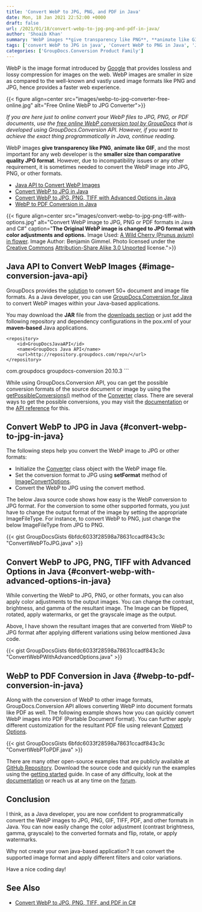 ```yaml
---
title: 'Convert WebP to JPG, PNG, and PDF in Java'
date: Mon, 18 Jan 2021 22:52:00 +0000
draft: false
url: /2021/01/18/convert-webp-to-jpg-png-and-pdf-in-java/
author: 'Shoaib Khan'
summary: 'WebP images **give transparency like PNG**, **animate like GIF**, and the most important for any web developer is the **smaller size than comparative quality JPG format**. However, due to incompatibility issues or any other requirement, it is sometimes needed to convert the WebP image into JPG, PNG, or other formats.'
tags: ['convert WebP to JPG in java', 'Convert WebP to PNG in Java', 'Java Convert WebP', 'Java WebP to JPG', 'Java WebP to PDF', 'Java WebP to PNG']
categories: ['GroupDocs.Conversion Product Family']
---
```


WebP is the image format introduced by [Google](https://developers.google.com/speed/webp) that provides lossless and lossy compression for images on the web. WebP images are smaller in size as compared to the well-known and vastly used image formats like PNG and JPG, hence provides a faster web experience.



{{< figure align=center src="images/webp-to-jpg-converter-free-online.jpg" alt="Free Online WebP to JPG Converter">}}


_If you are here just to online convert your WebP files to JPG, PNG, or PDF documents, use the [free online WebP conversion tool by GroupDocs](https://products.groupdocs.app/conversion/webp-to-jpg) that is developed using GroupDocs.Conversion API. However, if you want to achieve the exact thing programmatically in Java, continue reading._

WebP images **give transparency like PNG**, **animate like GIF**, and the most important for any web developer is the **smaller size than comparative quality JPG format**. However, due to incompatibility issues or any other requirement, it is sometimes needed to convert the WebP image into JPG, PNG, or other formats.

*   [Java API to Convert WebP Images](#image-conversion-java-api)
*   [Convert WebP to JPG in Java](#convert-webp-to-jpg-in-java)
*   [Convert WebP to JPG, PNG, TIFF with Advanced Options in Java](#convert-webp-with-advanced-options-in-java)
*   [WebP to PDF Conversion in Java](#webp-to-pdf-conversion-in-java)



{{< figure align=center src="images/convert-webp-to-jpg-png-tiff-with-options.jpg" alt="Convert WebP image to JPG, PNG or PDF formats in Java and C#" caption="**The Original WebP image is changed to JPG format with color adjustments and options.** Image Used: [A Wild Cherry (Prunus avium) in flower](http://commons.wikimedia.org/wiki/File:Fr%C3%BChling_bl%C3%BChender_Kirschenbaum.jpg). Image Author: Benjamin Gimmel. Photo licensed under the [Creative Commons](http://en.wikipedia.org/wiki/en:Creative_Commons) [Attribution-Share Alike 3.0 Unported](http://creativecommons.org/licenses/by-sa/3.0/deed.en) license.">}}


## Java API to Convert WebP Images {#image-conversion-java-api}

GroupDocs provides the [solution](https://products.groupdocs.com/conversion) to convert 50+ document and image file formats. As a Java developer, you can use [GroupDocs.Conversion for Java](https://products.groupdocs.com/conversion/java) to convert WebP images within your Java-based applications.

You may download the **JAR** file from the [downloads section](https://downloads.groupdocs.com/conversion/java) or just add the following repository and dependency configurations in the pox.xml of your **maven-based** Java applications.

```
<repository>
	<id>GroupDocsJavaAPI</id>
	<name>GroupDocs Java API</name>
	<url>http://repository.groupdocs.com/repo/</url>
</repository>
``````
<dependency>
        <groupId>com.groupdocs</groupId>
        <artifactId>groupdocs-conversion</artifactId>
        <version>20.10.3</version> 
</dependency>
```

While using GroupDocs.Conversion API, you can get the possible conversion formats of the source document or image by using the [getPossibleConversions()](https://apireference.groupdocs.com/conversion/java/com.groupdocs.conversion/Converter#getAllPossibleConversions())  method of the [Converter](https://apireference.groupdocs.com/conversion/java/com.groupdocs.conversion/Converter) class. There are several ways to get the possible conversions, you may visit the [documentation](https://docs.groupdocs.com/conversion/java/get-possible-conversions/) or the [API reference](https://apireference.groupdocs.com/conversion/java/com.groupdocs.conversion/Converter#getPossibleConversions()) for this.

## Convert WebP to JPG in Java {#convert-webp-to-jpg-in-java}

The following steps help you convert the WebP image to JPG or other formats:

*   Initialize the [Converter](https://apireference.groupdocs.com/conversion/java/com.groupdocs.conversion/Converter) class object with the WebP image file.
*   Set the conversion format to JPG using **setFormat** method of [ImageConvertOptions](https://apireference.groupdocs.com/conversion/java/com.groupdocs.conversion.options.convert/ImageConvertOptions).
*   Convert the WebP to JPG using the convert method.

The below Java source code shows how easy is the WebP conversion to JPG format. For the conversion to some other supported formats, you just have to change the output format of the image by setting the appropriate ImageFileType. For instance, to convert WebP to PNG, just change the below ImageFileType from JPG to PNG.

{{< gist GroupDocsGists 6bfdc6033f28598a78631ccadf843c3c "ConvertWebPToJPG.java" >}}

## Convert WebP to JPG, PNG, TIFF with Advanced Options in Java {#convert-webp-with-advanced-options-in-java}

While converting the WebP to JPG, PNG, or other formats, you can also apply color adjustments to the output images. You can change the contrast, brightness, and gamma of the resultant image. The Image can be flipped, rotated, apply watermarks, or get the grayscale image as the output.

Above, I have shown the resultant images that are converted from WebP to JPG format after applying different variations using below mentioned Java code.

{{< gist GroupDocsGists 6bfdc6033f28598a78631ccadf843c3c "ConvertWebPWithAdvancedOptions.java" >}}

## WebP to PDF Conversion in Java {#webp-to-pdf-conversion-in-java}

Along with the conversion of WebP to other image formats, GroupDocs.Conversion API allows converting WebP into document formats like PDF as well. The following example shows how you can quickly convert WebP images into PDF (Portable Document Format). You can further apply different customization for the resultant PDF file using relevant [Convert Options](https://apireference.groupdocs.com/conversion/java/com.groupdocs.conversion.options.convert/package-frame).

{{< gist GroupDocsGists 6bfdc6033f28598a78631ccadf843c3c "ConvertWebPToPDF.java" >}}

There are many other open-source examples that are publicly available at [GitHub Repository](https://github.com/groupdocs-conversion/GroupDocs.Conversion-for-Java). Download the source code and quickly run the examples using the [getting started](https://docs.groupdocs.com/display/conversionjava/Getting+Started) guide. In case of any difficulty, look at the [documentation](https://docs.groupdocs.com/display/conversionjava/Home) or reach us at any time on the [forum](https://forum.groupdocs.com/c/conversion).

## Conclusion

I think, as a Java developer, you are now confident to programmatically convert the WebP images to JPG, PNG, GIF, TIFF, PDF, and other formats in Java. You can now easily change the color adjustment (contrast brightness, gamma, grayscale) to the converted formats and flip, rotate, or apply watermarks.

Why not create your own java-based application? It can convert the supported image format and apply different filters and color variations.

Have a nice coding day!

## See Also

*   [Convert WebP to JPG, PNG, TIFF, and PDF in C#](https://blog.groupdocs.com/2020/06/30/convert-webp-to-jpg-png-tiff-and-pdf-in-csharp/)




